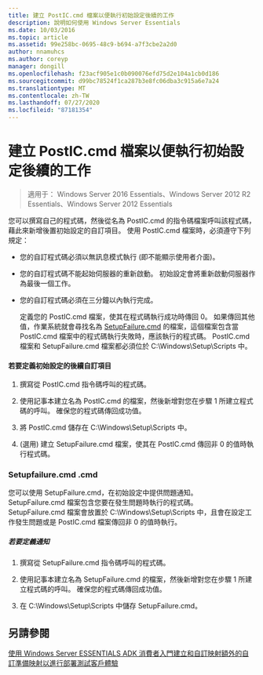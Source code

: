 ```yaml
---
title: 建立 PostIC.cmd 檔案以便執行初始設定後續的工作
description: 說明如何使用 Windows Server Essentials
ms.date: 10/03/2016
ms.topic: article
ms.assetid: 99e258bc-0695-48c9-b694-a7f3cbe2a2d0
author: nnamuhcs
ms.author: coreyp
manager: dongill
ms.openlocfilehash: f23acf905e1c0b090076efd75d2e104a1cb0d186
ms.sourcegitcommit: d99bc78524f1ca287b3e8fc06dba3c915a6e7a24
ms.translationtype: MT
ms.contentlocale: zh-TW
ms.lasthandoff: 07/27/2020
ms.locfileid: "87181354"
---
```

# <a name="create-the-posticcmd-file-for-running-post-initial-configuration-tasks"></a>建立 PostIC.cmd 檔案以便執行初始設定後續的工作

>適用于： Windows Server 2016 Essentials、Windows Server 2012 R2 Essentials、Windows Server 2012 Essentials

您可以撰寫自己的程式碼，然後從名為 PostIC.cmd 的指令碼檔案呼叫該程式碼，藉此來新增後置初始設定的自訂項目。 使用 PostIC.cmd 檔案時，必須遵守下列規定：

- 您的自訂程式碼必須以無訊息模式執行 (即不能顯示使用者介面)。

- 您的自訂程式碼不能起始伺服器的重新啟動。 初始設定會將重新啟動伺服器作為最後一個工作。

- 您的自訂程式碼必須在三分鐘以內執行完成。

  定義您的 PostIC.cmd 檔案，使其在程式碼執行成功時傳回 0。 如果傳回其他值，作業系統就會尋找名為 [SetupFailure.cmd](Create-the-PostIC.cmd-File-for-Running-Post-Initial-Configuration-Tasks.md#BKMK_SetupFailure) 的檔案，這個檔案包含當 PostIC.cmd 檔案中的程式碼執行失敗時，應該執行的程式碼。 PostIC.cmd 檔案和 SetupFailure.cmd 檔案都必須位於 C:\Windows\Setup\Scripts 中。

#### <a name="to-define-post-initial-configuration-customizations"></a>若要定義初始設定的後續自訂項目

1.  撰寫從 PostIC.cmd 指令碼呼叫的程式碼。

2.  使用記事本建立名為 PostIC.cmd 的檔案，然後新增對您在步驟 1 所建立程式碼的呼叫。 確保您的程式碼傳回成功值。

3.  將 PostIC.cmd 儲存在 C:\Windows\Setup\Scripts 中。

4.  (選用) 建立 SetupFailure.cmd 檔案，使其在 PostIC.cmd 傳回非 0 的值時執行程式碼。

###  <a name="setupfailurecmd"></a><a name="BKMK_SetupFailure"></a>Setupfailure.cmd .cmd
 您可以使用 SetupFailure.cmd，在初始設定中提供問題通知。 SetupFailure.cmd 檔案包含您要在發生問題時執行的程式碼。 SetupFailure.cmd 檔案會放置於 C:\Windows\Setup\Scripts 中，且會在設定工作發生問題或是 PostIC.cmd 檔案傳回非 0 的值時執行。

##### <a name="to-define-notifications"></a>若要定義通知

1.  撰寫從 SetupFailure.cmd 指令碼呼叫的程式碼。

2.  使用記事本建立名為 SetupFailure.cmd 的檔案，然後新增對您在步驟 1 所建立程式碼的呼叫。 確保您的程式碼傳回成功值。

3.  在 C:\Windows\Setup\Scripts 中儲存 SetupFailure.cmd。

## <a name="see-also"></a>另請參閱
 [使用 Windows Server ESSENTIALS ADK 消費者入門](Getting-Started-with-the-Windows-Server-Essentials-ADK.md)[建立和自訂映射額外的](Creating-and-Customizing-the-Image.md)[自訂](Additional-Customizations.md)[準備映射以進行部署](Preparing-the-Image-for-Deployment.md)[測試客戶體驗](Testing-the-Customer-Experience.md)